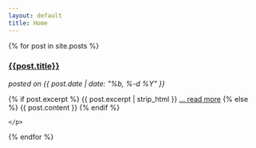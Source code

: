 ```yaml
---
layout: default
title: Home
---
```

{% for post in site.posts %}
  <div id="post-short">
    <a href="{{site.url}}{{site.baseurl}}{{post.url}}">
      <h3>{{post.title}}</h3>
    </a>
    <i>posted on {{ post.date | date: "%b, %-d %Y" }}</i>
    <p>
      {% if post.excerpt %}
        {{ post.excerpt | strip_html }} <a href="{{ post.url }}" class="cta">... read more</a>
      {% else %}
        {{ post.content }}
      {% endif %}

    </p>
  </div>
{% endfor %}
